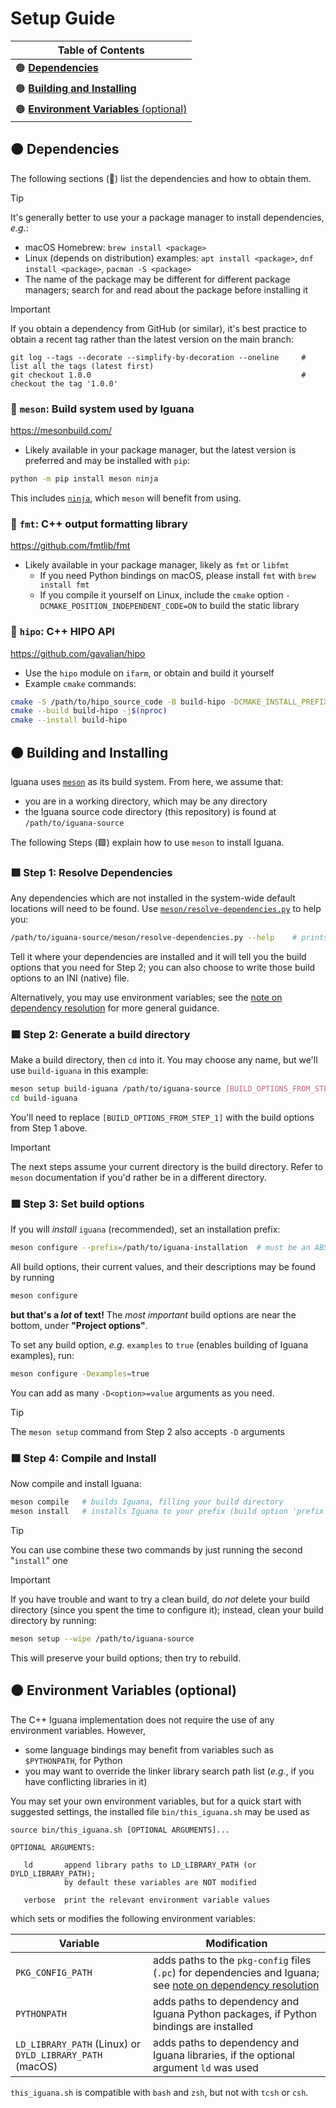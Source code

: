 # Setup Guide

| **Table of Contents**                           |
| ---                                             |
| 🟠 [**Dependencies**](#dependencies)            |
| 🟠 [**Building and Installing**](#building)     |
| 🟠 [**Environment Variables** (optional)](#env) |

<a name="dependencies"></a>
## 🟠 Dependencies

The following sections (🔶) list the dependencies and how to obtain them.

> [!TIP]
> It's generally better to use your a package manager to install dependencies, _e.g._:
> - macOS Homebrew: `brew install <package>`
> - Linux (depends on distribution) examples: `apt install <package>`, `dnf install <package>`, `pacman -S <package>`
> - The name of the package may be different for different package managers; search for and read about the package before installing it

> [!IMPORTANT]
> If you obtain a dependency from GitHub (or similar), it's best practice to obtain a recent tag rather than the latest version on the main branch:
> ```
> git log --tags --decorate --simplify-by-decoration --oneline     # list all the tags (latest first)
> git checkout 1.0.0                                               # checkout the tag '1.0.0'
> ```

### 🔶 `meson`: Build system used by Iguana
<https://mesonbuild.com/>
- Likely available in your package manager, but the latest version is preferred and may be installed with `pip`:
```bash
python -m pip install meson ninja
```
This includes [`ninja`](https://ninja-build.org/), which `meson` will benefit from using. 

### 🔶 `fmt`: C++ output formatting library
<https://github.com/fmtlib/fmt>
- Likely available in your package manager, likely as `fmt` or `libfmt`
  - If you need Python bindings on macOS, please install `fmt` with `brew install fmt`
  - If you compile it yourself on Linux, include the `cmake` option `-DCMAKE_POSITION_INDEPENDENT_CODE=ON` to build the static library

### 🔶 `hipo`: C++ HIPO API
<https://github.com/gavalian/hipo>
- Use the `hipo` module on `ifarm`, or obtain and build it yourself
- Example `cmake` commands:
```bash
cmake -S /path/to/hipo_source_code -B build-hipo -DCMAKE_INSTALL_PREFIX=/path/to/hipo_installation
cmake --build build-hipo -j$(nproc)
cmake --install build-hipo
```

<a name="building"></a>
## 🟠 Building and Installing

Iguana uses [`meson`](https://mesonbuild.com/) as its build system. From here, we assume that:
- you are in a working directory, which may be any directory
- the Iguana source code directory (this repository) is found at `/path/to/iguana-source`

The following Steps (🟩) explain how to use `meson` to install Iguana.

### 🟩 Step 1: Resolve Dependencies

Any dependencies which are not installed in the system-wide default locations will need to be found.
Use [`meson/resolve-dependencies.py`](../meson/resolve-dependencies.py) to help you:
```bash
/path/to/iguana-source/meson/resolve-dependencies.py --help    # prints the usage guide
```
Tell it where your dependencies are installed and it will tell you the build options
that you need for Step 2; you can also choose to write those build options to an INI (native) file.

Alternatively, you may use environment variables; see the [note on dependency
resolution](dependency_resolution.md) for more general guidance.


### 🟩 Step 2: Generate a build directory

Make a build directory, then `cd` into it. You may choose any name, but we'll use `build-iguana` in this example:
```bash
meson setup build-iguana /path/to/iguana-source [BUILD_OPTIONS_FROM_STEP_1]
cd build-iguana
```
You'll need to replace `[BUILD_OPTIONS_FROM_STEP_1]` with the build options from Step 1 above.

> [!IMPORTANT]
> The next steps assume your current directory is the build directory. Refer to `meson` documentation if
> you'd rather be in a different directory.

### 🟩 Step 3: Set build options

If you will _install_ `iguana` (recommended), set an installation prefix:
```bash
meson configure --prefix=/path/to/iguana-installation  # must be an ABSOLUTE path
```

All build options, their current values, and their descriptions may be found by running
```bash
meson configure
```
**but that's a _lot_ of text!** The _most important_ build options are near the bottom, under **"Project options"**.

To set any build option, _e.g._ `examples` to `true` (enables building of Iguana examples), run:
```bash
meson configure -Dexamples=true
```
You can add as many `-D<option>=value` arguments as you need.

> [!TIP]
> The `meson setup` command from Step 2 also accepts `-D` arguments

### 🟩 Step 4: Compile and Install
Now compile and install Iguana:
```bash
meson compile   # builds Iguana, filling your build directory
meson install   # installs Iguana to your prefix (build option 'prefix')
```

> [!TIP]
> You can use combine these two commands by just running the second "`install`" one

> [!IMPORTANT]
> If you have trouble and want to try a clean build, do _not_ delete your build directory (since you spent the time to configure it);
> instead, clean your build directory by running:
> ```bash
> meson setup --wipe /path/to/iguana-source
> ```
> This will preserve your build options; then try to rebuild.


<a name="env"></a>
## 🟠 Environment Variables (optional)
The C++ Iguana implementation does not require the use of any environment variables. However,
- some language bindings may benefit from variables such as `$PYTHONPATH`, for Python
- you may want to override the linker library search path list (_e.g._, if you have conflicting libraries in it)

You may set your own environment variables, but for a quick start with suggested settings,
the installed file `bin/this_iguana.sh` may be used as
```
source bin/this_iguana.sh [OPTIONAL ARGUMENTS]...

OPTIONAL ARGUMENTS:

   ld       append library paths to LD_LIBRARY_PATH (or DYLD_LIBRARY_PATH);
            by default these variables are NOT modified

   verbose  print the relevant environment variable values
```

which sets or modifies the following environment variables:

| Variable                                                 | Modification                                                                                                                              |
| ---                                                      | ---                                                                                                                                       |
| `PKG_CONFIG_PATH`                                        | adds paths to the `pkg-config` files (`.pc`) for dependencies and Iguana; see [note on dependency resolution](dependency_resolution.md)   |
| `PYTHONPATH`                                             | adds paths to dependency and Iguana Python packages, if Python bindings are installed                                                     |
| `LD_LIBRARY_PATH` (Linux) or `DYLD_LIBRARY_PATH` (macOS) | adds paths to dependency and Iguana libraries, if the optional argument `ld` was used                                                     |

`this_iguana.sh` is compatible with `bash` and `zsh`, but not with `tcsh` or `csh`.
